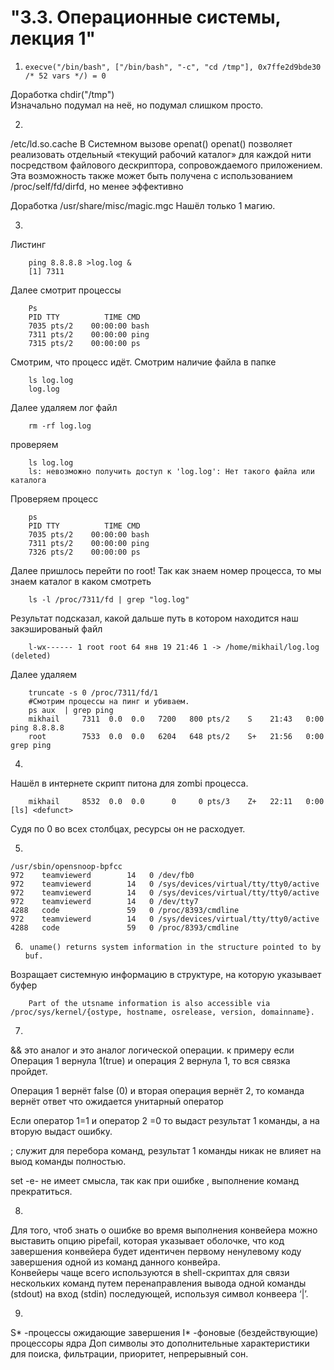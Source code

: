 "3.3. Операционные системы, лекция 1"
===============================
1. 
       execve("/bin/bash", ["/bin/bash", "-c", "cd /tmp"], 0x7ffe2d9bde30 /* 52 vars */) = 0

Доработка
                chdir("/tmp")  
Изначально подумал на неё, но подумал слишком просто.

2. 
 /etc/ld.so.cache
 В Системном вызове openat() 
 openat() позволяет реализовать отдельный «текущий рабочий каталог» для каждой нити посредством файлового дескриптора, сопровождаемого приложением. Эта возможность также может быть получена с использованием /proc/self/fd/dirfd, но менее эффективно

 Доработка
        /usr/share/misc/magic.mgc
Нашёл только 1 магию. 

 3. 
 Листинг

        ping 8.8.8.8 >log.log &
        [1] 7311
Далее смотрит процессы

        Ps
        PID TTY          TIME CMD
        7035 pts/2    00:00:00 bash
        7311 pts/2    00:00:00 ping
        7315 pts/2    00:00:00 ps
Смотрим, что процесс идёт. 
Смотрим наличие файла в папке

        ls log.log 
        log.log
Далее удаляем лог файл

        rm -rf log.log 
проверяем

        ls log.log 
        ls: невозможно получить доступ к 'log.log': Нет такого файла или каталога
Проверяем процесс

        ps
        PID TTY          TIME CMD
        7035 pts/2    00:00:00 bash
        7311 pts/2    00:00:00 ping
        7326 pts/2    00:00:00 ps
Далее пришлось перейти по root!
Так как знаем номер процесса, то мы знаем каталог в каком смотреть

        ls -l /proc/7311/fd | grep "log.log"
Результат подсказал, какой дальше путь в котором находится наш закэшированый файл

        l-wx------ 1 root root 64 янв 19 21:46 1 -> /home/mikhail/log.log (deleted)

Далее удаляем 

        truncate -s 0 /proc/7311/fd/1 
        #Смотрим процессы на пинг и убиваем. 
        ps aux  | grep ping
        mikhail     7311  0.0  0.0   7200   800 pts/2    S    21:43   0:00 ping 8.8.8.8
        root        7533  0.0  0.0   6204   648 pts/2    S+   21:56   0:00 grep ping
4. 
Нашёл в интернете скрипт питона для zombi процесса. 

        mikhail     8532  0.0  0.0      0     0 pts/3    Z+   22:11   0:00 [ls] <defunct>
Судя по 0 во всех столбцах, ресурсы он не расходует.

5. 

    /usr/sbin/opensnoop-bpfcc
    972    teamviewerd        14   0 /dev/fb0
    972    teamviewerd        14   0 /sys/devices/virtual/tty/tty0/active
    972    teamviewerd        14   0 /sys/devices/virtual/tty/tty0/active
    972    teamviewerd        14   0 /dev/tty7
    4288   code               59   0 /proc/8393/cmdline
    972    teamviewerd        14   0 /sys/devices/virtual/tty/tty0/active
    4288   code               59   0 /proc/8393/cmdline
6. 
        uname() returns system information in the structure pointed to by buf.

Возращает системную информацию в структуре, на которую указывает буфер

        Part of the utsname information is also accessible via /proc/sys/kernel/{ostype, hostname, osrelease, version, domainname}.
7. 
&& это аналог и это аналог логической операции. к примеру если Операция 1 вернула 1(true) и операция 2 вернула 1, то вся связка пройдет.  

Операция 1 вернёт false (0) и вторая операция вернёт 2, то команда вернёт ответ что ожидается унитарный оператор  

Если оператор 1=1 и оператор 2 =0 то выдаст результат 1 команды, а на вторую выдаст ошибку.   

; служит для перебора команд, результат 1 команды никак не влияет на выод команды полностью.   

set -e- не имеет смысла, так как при ошибке , выполнение команд прекратиться.

8. 
Для того, чтоб знать о ошибке во время выполнения конвейера можно выставить опцию pipefail, которая указывает оболочке, что код завершения конвейера будет идентичен первому ненулевому коду завершения одной из команд данного конвейра.  
 Конвейеры чаще всего используются в shell-скриптах для связи нескольких команд путем перенаправления вывода одной команды (stdout) на вход (stdin) последующей, используя символ конвеера ‘|’.  

9. 
S* -процессы ожидающие завершения
I* -фоновые (бездействующие) процессоры ядра
Доп символы это дополнительные характеристики для поиска, фильтрации, приоритет, непрерывный сон.  